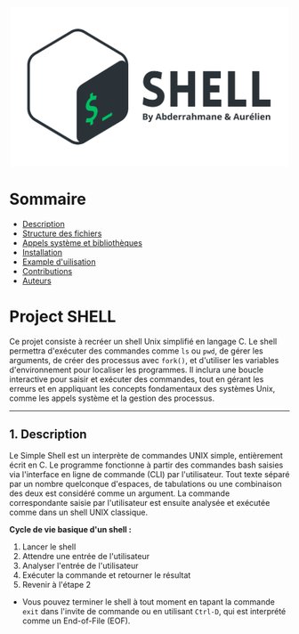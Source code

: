 
<p align="center">
    <img src="https://raw.githubusercontent.com/Abder-hbt/holbertonschool-simple_shell/refs/heads/main/LOGO_SHELL_SF.png" alt="Logo SHELL" style="width: 500px;">
</p>

# Sommaire
- [Description](#1.-Description)
- [Structure des fichiers](#structure-des-fichiers)
- [Appels système et bibliothèques](#appels-système-et-bibliothèques)
- [Installation](#installation)
- [Example d'uilisation](#example-d'utilisation)
- [Contributions](#contributions)
- [Auteurs](#auteurs)

# Project SHELL
Ce projet consiste à recréer un shell Unix simplifié en langage C. Le shell permettra d'exécuter des commandes comme `ls` ou `pwd`, de gérer les arguments, de créer des processus avec `fork()`, et d'utiliser les variables d'environnement pour localiser les programmes. Il inclura une boucle interactive pour saisir et exécuter des commandes, tout en gérant les erreurs et en appliquant les concepts fondamentaux des systèmes Unix, comme les appels système et la gestion des processus.

---

## 1. Description
Le Simple Shell est un interprète de commandes UNIX simple, entièrement écrit en C. Le programme fonctionne à partir des commandes bash saisies via l'interface en ligne de commande (CLI) par l'utilisateur. Tout texte séparé par un nombre quelconque d'espaces, de tabulations ou une combinaison des deux est considéré comme un argument. La commande correspondante saisie par l'utilisateur est ensuite analysée et exécutée comme dans un shell UNIX classique.  

**Cycle de vie basique d'un shell :**  
1. Lancer le shell  
2. Attendre une entrée de l'utilisateur  
3. Analyser l'entrée de l'utilisateur  
4. Exécuter la commande et retourner le résultat  
5. Revenir à l'étape 2  

* Vous pouvez terminer le shell à tout moment en tapant la commande `exit` dans l'invite de commande ou en utilisant `Ctrl-D`, qui est interprété comme un End-of-File (EOF).  
